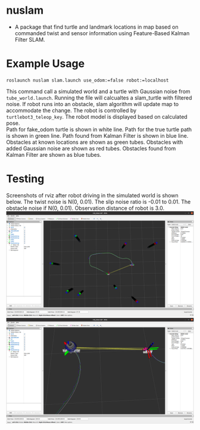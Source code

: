# nuslam
* A package that find turtle and landmark locations in map based on commanded twist and sensor information using Feature-Based Kalman Filter SLAM. 

# Example Usage
```
roslaunch nuslam slam.launch use_odom:=false robot:=localhost
```
This command call a simulated world and a turtle with Gaussian noise from `tube_world.launch`. Running the 
file will calcualtes a slam_turtle with filtered noise. If robot runs into an obstacle, slam algorithm will update map
to accommodate the change. The robot is controlled by `turtlebot3_teleop_key`. The robot model is
displayed based on calculated pose.  
Path for fake_odom turtle is shown in white line. Path for the true turtle path is shown in green line. Path found from Kalman Filter is shown in blue line. 
Obstacles at known locations are shown as green tubes. Obstacles with added Gaussian noise are shown as red tubes. Obstacles found from Kalman Filter are shown as blue tubes.   


# Testing  
Screenshots of rviz after robot driving in the simulated world is shown below. The twist noise is N(0, 0.01). The slip noise ratio is -0.01 to 0.01. The obstacle noise if N(0, 0.01). Observation distance of robot is 3.0.   
![slam_result](images/slam_result.png)  
![slam_result_closer_look](images/slam_result_closer_look.png)  


